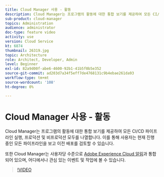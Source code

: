 ```yaml
---
title: Cloud Manager 사용 - 활동
description: Cloud Manager는 프로그램의 활동에 대한 통합 보기를 제공하여 모든 CI/CD 파이프라인 실행, 프로덕션 및 비프로덕션 모두를 나열합니다. 이를 통해 사용자는 현재 진행 중인 모든 파이프라인을 보고 이전 배포를 검토할 수 있습니다.
sub-product: cloud-manager
topics: Administration
audience: administrator
doc-type: feature video
activity: use
version: Cloud Service
kt: 6874
thumbnail: 26319.jpg
topic: Architecture
role: Architect, Developer, Admin
level: Beginner
exl-id: 82a9d00f-abe6-4600-92b1-41b5f0b5e352
source-git-commit: ad203d7a34f5eff7de4768131c9b4ebae261da93
workflow-type: tm+mt
source-wordcount: '108'
ht-degree: 0%

---
```


# Cloud Manager 사용 - 활동

Cloud Manager는 프로그램의 활동에 대한 통합 보기를 제공하여 모든 CI/CD 파이프라인 실행, 프로덕션 및 비프로덕션 모두를 나열합니다. 이를 통해 사용자는 현재 진행 중인 모든 파이프라인을 보고 이전 배포를 검토할 수 있습니다.

또한 Cloud Manager는 사용자당 수준으로 [Adobe Experience Cloud 알림](https://experienceleague.adobe.com/docs/experience-manager-cloud-manager/using/how-to-use/notifications.html)과 통합되어 있으며, 어디에서나 관심 있는 이벤트 및 작업에 볼 수 있습니다.

>[!VIDEO](https://video.tv.adobe.com/v/26319/?quality=12&learn=on)
